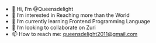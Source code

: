 - 👋 Hi, I’m @Queensdelight
- 👀 I’m interested in Reaching more than the World
- 🌱 I’m currently learning Frontend Programming Language
- 💞️ I’m looking to collaborate on Zuri
- 📫 How to reach me: queensdelight2011@gmail.com

<!---
Queensdelight/Queensdelight is a ✨ special ✨ repository because its `README.md` (this file) appears on your GitHub profile.
You can click the Preview link to take a look at your changes.
--->
